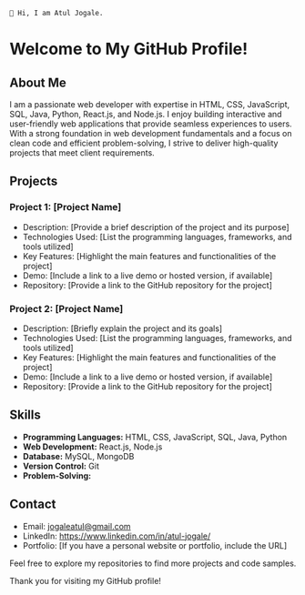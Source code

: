 <code>👋 Hi, I am Atul Jogale.</code>

# Welcome to My GitHub Profile!

## About Me

I am a passionate web developer with expertise in HTML, CSS, JavaScript, SQL, Java, Python, React.js, and Node.js. I enjoy building interactive and user-friendly web applications that provide seamless experiences to users. With a strong foundation in web development fundamentals and a focus on clean code and efficient problem-solving, I strive to deliver high-quality projects that meet client requirements.

## Projects

### Project 1: [Project Name]

- Description: [Provide a brief description of the project and its purpose]
- Technologies Used: [List the programming languages, frameworks, and tools utilized]
- Key Features: [Highlight the main features and functionalities of the project]
- Demo: [Include a link to a live demo or hosted version, if available]
- Repository: [Provide a link to the GitHub repository for the project]

### Project 2: [Project Name]

- Description: [Briefly explain the project and its goals]
- Technologies Used: [List the programming languages, frameworks, and tools utilized]
- Key Features: [Highlight the main features and functionalities of the project]
- Demo: [Include a link to a live demo or hosted version, if available]
- Repository: [Provide a link to the GitHub repository for the project]

## Skills

- **Programming Languages:** HTML, CSS, JavaScript, SQL, Java, Python
- **Web Development:** React.js, Node.js
- **Database:** MySQL, MongoDB
- **Version Control:** Git
- **Problem-Solving:**

## Contact

- Email: jogaleatul@gmail.com
- LinkedIn: https://www.linkedin.com/in/atul-jogale/
- Portfolio: [If you have a personal website or portfolio, include the URL]

Feel free to explore my repositories to find more projects and code samples.

Thank you for visiting my GitHub profile!

